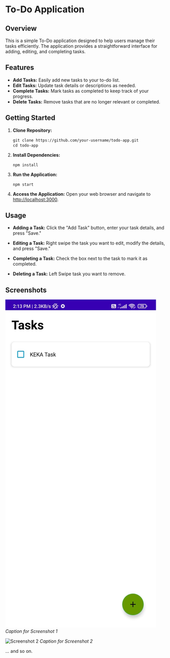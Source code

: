 # To-Do Application

## Overview

This is a simple To-Do application designed to help users manage their tasks efficiently. The application provides a straightforward interface for adding, editing, and completing tasks.

## Features

- **Add Tasks:** Easily add new tasks to your to-do list.
- **Edit Tasks:** Update task details or descriptions as needed.
- **Complete Tasks:** Mark tasks as completed to keep track of your progress.
- **Delete Tasks:** Remove tasks that are no longer relevant or completed.

## Getting Started

1. **Clone Repository:**
   ```
   git clone https://github.com/your-username/todo-app.git
   cd todo-app
   ```

2. **Install Dependencies:**
   ```
   npm install
   ```

3. **Run the Application:**
   ```
   npm start
   ```

4. **Access the Application:**
   Open your web browser and navigate to [http://localhost:3000](http://localhost:3000).

## Usage

- **Adding a Task:**
  Click the "Add Task" button, enter your task details, and press "Save."

- **Editing a Task:**
  Right swipe the task you want to edit, modify the details, and press "Save."

- **Completing a Task:**
  Check the box next to the task to mark it as completed.

- **Deleting a Task:**
  Left Swipe task you want to remove.


## Screenshots

![Screenshot 1](/images/tasks%20overview.jpg)
*Caption for Screenshot 1*

![Screenshot 2](/path/to/screenshot2.jpg)
*Caption for Screenshot 2*

... and so on.

